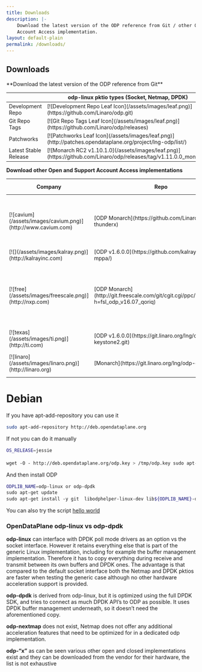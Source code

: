 ```yaml
---
title: Downloads
description: |-
    Download the latest version of the ODP reference from Git / other Open and Support
    Account Access implementation.
layout: default-plain
permalink: /downloads/
---
```

## Downloads
<div class="row">
<div class="col-md-6" markdown="1">
**Download the latest version
of the ODP reference from Git**
<div class="responsive-table">
<table id="TABLE_13">

<thead id="THEAD_14">

<tr id="TR_15">

<th>
</th>

<th colspan="1" id="TH_17">odp-linux pktio types
(Socket, Netmap, DPDK)</th>

</tr>

</thead>

<tbody id="TBODY_19">

<tr id="TR_20">

<td rowspan="1" id="TD_21">Development Repo</td>

<td id="TD_22" markdown="1">
[![Development Repo Leaf Icon](/assets/images/leaf.png)](https://github.com/Linaro/odp.git)
</td>

</tr>

<tr id="TR_27">

<td rowspan="1" id="TD_28">Git Repo Tags</td>

<td id="TD_29" markdown="1">
[![Git Repo Tags Leaf Icon](/assets/images/leaf.png)](https://github.com/Linaro/odp/releases)
</td>

</tr>

<tr id="TR_34">

<td rowspan="1" id="TD_35">Patchworks</td>

<td id="TD_36" markdown="1">
[![Patchworks Leaf Icon](/assets/images/leaf.png)](http://patches.opendataplane.org/project/lng-odp/list/)
</td>

</tr>

<tr id="TR_41">

<td rowspan="1" id="TD_42">Latest Stable Release</td>

<td id="TD_43" markdown="1">
[![Monarch RC2 v1.10.1.0](/assets/images/leaf.png)](https://github.com/Linaro/odp/releases/tag/v1.11.0.0_monarch)
</td>

</tr>
</tbody>
</table>

</div>
</div>

<div class="col-md-6" markdown="1">

**Download other Open and Support
Account Access implementations**

<div class="responsive-table">

<table id="TABLE_51">

<thead id="THEAD_52">

<tr id="TR_53">

<th colspan="1" id="TH_54">Company</th>

<th colspan="1" id="TH_55">Repo</th>

<th colspan="1" id="TH_56">Supported Platforms</th>

</tr>

</thead>

<tbody id="TBODY_57">

<tr id="TR_58">

<td id="TD_59" markdown="1">
[![cavium](/assets/images/cavium.png)](http://www.cavium.com)
</td>

<td id="TD_62" markdown="1">
[ODP Monarch](https://github.com/Linaro/odp-thunderx)
</td>

<td id="TD_64">ThunderX CN88xx 24-48 core ARMv8 OCTEON TX CN83/81xx 1-24 core ARMv8</td>

</tr>

<tr id="TR_67">

<td id="TD_68" markdown="1">
[![](/assets/images/kalray.png)](http://kalrayinc.com)
</td>

<td id="TD_71" markdown="1">
[ODP v1.6.0.0](https://github.com/kalray/odp-mppa/)
</td>

<td id="TD_73">MPPA</td>

</tr>

<tr id="TR_74">

<td id="TD_75" markdown="1">
[![free](/assets/images/freescale.png)](http://nxp.com)
</td>

<td id="TD_78" markdown="1">
[ODP Monarch](http://git.freescale.com/git/cgit.cgi/ppc/sdk/odp.git/?h=fsl_odp_v16.07_qoriq)
</td>

<td id="TD_80">QorIQ – ARM based DPAA2 architecture LS2080, LS2085 QorIQ – ARM & PowerPC based DPAA architecture LS1043</td>

</tr>

<tr id="TR_83">

<td id="TD_84" markdown="1">
[![texas](/assets/images/ti.png)](http://ti.com)
</td>

<td id="TD_87" markdown="1">
[ODP v1.6.0.0](https://git.linaro.org/lng/odp-keystone2.git)
</td>

</tr>

<tr id="TR_90">

<td id="TD_91" markdown="1">
[![linaro](/assets/images/linaro.png)](http://linaro.org)
</td>

<td id="TD_94" markdown="1">
[Monarch](https://git.linaro.org/lng/odp-dpdk.git)
</td>

<td id="TD_96">PCIe NIC optimised implementation (odp-dpdk)</td>

</tr>

</tbody>

</table>
</div>
</div>

<div markdown="1">

# Debian

If you have apt-add-repository you can use it

```bash
sudo apt-add-repository http://deb.opendataplane.org
```

If not you can do it manually

```bash
OS_RELEASE=jessie

wget -O - http://deb.opendataplane.org/odp.key > /tmp/odp.key sudo apt-key add /tmp/odp.key echo "deb http://deb.opendataplane.org ${OS_RELEASE} main"  |sudo tee /etc/apt/sources.list.d/odp.list


```

And then install ODP

```bash
ODPLIB_NAME=odp-linux or odp-dpdk
sudo apt-get update
sudo apt-get install -y git  libodphelper-linux-dev lib${ODPLIB_NAME}-dev
```

You can also try the script [hello world](http://opendataplane.org/hello-world/)


### OpenDataPlane odp-linux vs odp-dpdk

**odp-linux** can interface with DPDK poll mode drivers as an option vs the socket interface. However it retains everything else that is part of the generic Linux implementation, including for example the buffer management implementation. Therefore it has to copy everything during receive and transmit between its own buffers and DPDK ones.
The advantage is that compared to the default socket interface both the Netmap and DPDK pktios are faster when testing the generic case although no other hardware acceleration support is provided.

**odp-dpdk** is derived from odp-linux, but it is optimized using the full DPDK SDK, and tries to connect as much DPDK API’s to ODP as possible. It uses DPDK buffer management underneath, so it doesn’t need the aforementioned copy.

**odp-nextmap** does not exist, Netmap does not offer any additional acceleration features that need to be optimized for in a dedicated odp implementation.

**odp-“x”** as can be seen various other open and closed implementations exist and they can be downloaded from the vendor for their hardware, the list is not exhaustive
</div>
